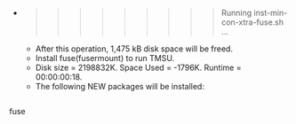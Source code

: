 * >>>>>>>>> Running inst-min-con-xtra-fuse.sh ...
  * After this operation, 1,475 kB disk space will be freed.
  * Install fuse(fusermount) to run TMSU.
  * Disk size = 2198832K. Space Used = -1796K. Runtime = 00:00:00:18.
  * The following NEW packages will be installed:
  ```bash
fuse
  ```
